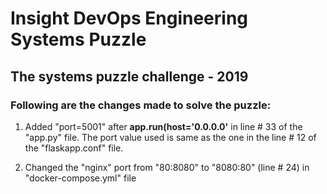 # Insight DevOps Engineering Systems Puzzle

## The systems puzzle challenge - 2019

### Following are the changes made to solve the puzzle:

1. Added "port=5001" after **app.run(host='0.0.0.0'** in line # 33 of the "app.py" file. The port value used is same as the one in the line # 12 of the "flaskapp.conf" file.

2. Changed the "nginx" port from "80:8080" to "8080:80" (line # 24) in "docker-compose.yml" file

